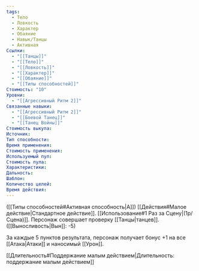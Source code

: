 ```yaml
---
tags:
  - Тело
  - Ловкость
  - Характер
  - Обаяние
  - Навык/Танцы
  - Активная
Ссылки:
  - "[[Танцы]]"
  - "[[Тело]]"
  - "[[Ловкость]]"
  - "[[Характер]]"
  - "[[Обаяние]]"
  - "[[Типы способностей]]"
Стоимость: "10"
Уровни:
  - "[[Агрессивный Ритм 2]]"
Связанные навыки:
  - "[[Агрессивный Ритм 2]]"
  - "[[Боевой Танец]]"
  - "[[Танец Войны]]"
Стоимость выкупа:
Источник:
Тип способности:
Время применения:
Стоимость применения:
Используемый пул:
Стоимость пула:
Характеристики:
Дальность:
Шаблон:
Количество целей:
Время действия:
---
```

([[Типы способностей#Активная способность|А]]) [[Действия#Малое действие|Стандартное действие]]. [[Использование#1 Раз за Сцену|(1р/Сцена)]]. Персонаж совершает проверку [[Танцы|танцев]]. ([[Выносливость|Вын]]: -5)

За каждые 5 пунктов результата, персонаж получает бонус +1 на все [[Атака|Атаки]] и наносимый [[Урон]].  

[[Длительность#Поддержание малым действием|Длительность: поддержание малым действием]]